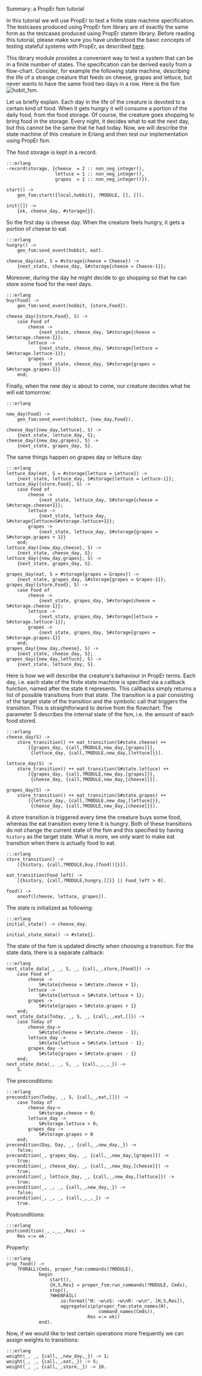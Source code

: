 Summary: a PropEr fsm tutorial

In this tutorial we will use PropEr to test a finite state machine
specification. The testcases produced using PropEr fsm library
are of exactly the same form as the testcases produced using PropEr
statem library. Before reading this tutorial, please make sure you
have understood the basic concepts of testing stateful systems
with PropEr, as described [here](PropEr_testing_of_generic_servers.html).

This library module provides a convenient way to test a system
that can be in a finite number of states. The specification can
be derived easily from a flow-chart. Consider, for example the
following state machine, describing the life of a strange creature
that feeds on cheese, grapes and lettuce, but never wants to have
the same food two days in a row. Here is the fsm
![hobit_fsm](/images/hobbit_fsm.png).

Let us briefly explain. Each day in the life of the creature is
devoted to a certain kind of food. When it gets hungry it will
consume a portion of the daily food, from the food storage. Of
course, the creature goes shopping to bring food in the storage.
Every night, it decides what to eat the next day, but this cannot
be the same that he had today. Now, we will describe the state
machine of this creature in Erlang and then test our implementation
using PropEr fsm.

The food storage is kept in a record.

    :::erlang
    -record(storage, {cheese  = 2 :: non_neg_integer(),
                      lettuce = 1 :: non_neg_integer(),
                      grapes  = 1 :: non_neg_integer()}).

    start() ->
        gen_fsm:start({local,hobbit}, ?MODULE, [], []).

    init([]) ->
        {ok, cheese_day, #storage{}}.

So the first day is cheese day. When the creature feels hungry, it gets
a portion of cheese to eat.

    :::erlang
    hungry() ->
        gen_fsm:send_event(hobbit, eat).

    cheese_day(eat, S = #storage{cheese = Cheese}) ->
        {next_state, cheese_day, S#storage{cheese = Cheese-1}};

Moreover, during the day he might decide to go shopping so that he can store
some food for the next days.

    :::erlang
    buy(Food) ->
        gen_fsm:send_event(hobbit, {store,Food}).

    cheese_day({store,Food}, S) ->
        case Food of
            cheese ->
                {next_state, cheese_day, S#storage{cheese = S#storage.cheese-1}};
            lettuce ->
                {next_state, cheese_day, S#storage{lettuce = S#storage.lettuce-1}};
            grapes ->
                {next_state, cheese_day, S#storage{grapes = S#storage.grapes-1}}
        end;

Finally, when the new day is about to come, our creature decides what he will
eat tomorrow:

    :::erlang

    new_day(Food) ->
        gen_fsm:send_event(hobbit, {new_day,Food}).

    cheese_day({new_day,lettuce}, S) -> 
        {next_state, lettuce_day, S};
    cheese_day({new_day,grapes}, S) ->
        {next_state, grapes_day, S}.

The same things happen on grapes day or lettuce day:

    :::erlang
    lettuce_day(eat, S = #storage{lettuce = Lettuce}) ->
        {next_state, lettuce_day, S#storage{lettuce = Lettuce-1}};
    lettuce_day({store,Food}, S) ->
        case Food of
            cheese ->
                {next_state, lettuce_day, S#storage{cheese = S#storage.cheese+1}};
            lettuce ->
                {next_state, lettuce_day, S#storage{lettuce=S#storage.lettuce+1}};  
            grapes ->
                {next_state, lettuce_day, S#storage{grapes = S#storage.grapes + 1}}
        end;
    lettuce_day({new_day,cheese}, S) -> 
        {next_state, cheese_day, S};
    lettuce_day({new_day,grapes}, S) ->
        {next_state, grapes_day, S}.

    grapes_day(eat, S = #storage{grapes = Grapes}) ->
        {next_state, grapes_day, S#storage{grapes = Grapes-1}};
    grapes_day({store,Food}, S) ->
        case Food of
            cheese ->
                {next_state, grapes_day, S#storage{cheese = S#storage.cheese-1}};
            lettuce ->
                {next_state, grapes_day, S#storage{lettuce = S#storage.lettuce-1}};
            grapes ->
                {next_state, grapes_day, S#storage{grapes = S#storage.grapes-1}}
        end;
    grapes_day({new_day,cheese}, S) -> 
        {next_state, cheese_day, S};
    grapes_day({new_day,lettuce}, S) ->
        {next_state, lettuce_day, S}.

Here is how we will describe the creature's behaviour in PropEr terms.
Each day, i.e. each state of the finite state machine is specified via
a callback function, named after the state it represents. This callbacks
simply returns a list of possible transitions from that state. The
transition is a pair consisting of the target state of the transition and
the symbolic call that triggers the transition. This is
straightforward to derive from the flowchart. The parameter S describes
the internal state of the fsm, i.e. the amount of each food stored.

    :::erlang
    cheese_day(S) ->
        store_transition() ++ eat_transition(S#state.cheese) ++
            [{grapes_day, {call,?MODULE,new_day,[grapes]}},
             {lettuce_day, {call,?MODULE,new_day,[lettuce]}}].

    lettuce_day(S) ->
        store_transition() ++ eat_transition(S#state.lettuce) ++
            [{grapes_day, {call,?MODULE,new_day,[grapes]}},
             {cheese_day, {call,?MODULE,new_day,[cheese]}}].

    grapes_day(S) ->
        store_transition() ++ eat_transition(S#state.grapes) ++
            [{lettuce_day, {call,?MODULE,new_day,[lettuce]}},
             {cheese_day, {call,?MODULE,new_day,[cheese]}}].

A store transition is triggered every time the creature buys
some food, whereas the eat transition every time it is hungry.
Both of these transitions do not change the current state of
the fsm and this specified by having `history` as the target
state. What is more, we only want to make eat transition when
there is actually food to eat.

    :::erlang
    store_transition() ->
        [{history, {call,?MODULE,buy,[food()]}}].

    eat_transition(Food_left) ->
        [{history, {call,?MODULE,hungry,[]}} || Food_left > 0].

    food() ->
        oneof([cheese, lettuce, grapes]).

The state is initialized as following:

    :::erlang
    initial_state() -> cheese_day.

    initial_state_data() -> #state{}.

The state of the fsm is updated directly when choosing a transition.
For the state data, there is a separate callback:

    :::erlang
    next_state_data(_, _, S, _, {call,_,store,[Food]}) ->
        case Food of
            cheese ->
                S#state{cheese = S#state.cheese + 1};
            lettuce ->
                S#state{lettuce = S#state.lettuce + 1};    
            grapes ->
                S#state{grapes = S#state.grapes + 1}
        end;
    next_state_data(Today, _, S, _, {call,_,eat,[]}) ->
        case Today of
            cheese_day->
                S#state{cheese = S#state.cheese - 1};
            lettuce_day ->
                S#state{lettuce = S#state.lettuce - 1};    
            grapes_day ->
                S#state{grapes = S#state.grapes - 1}
        end; 
    next_state_data(_, _, S, _, {call,_,_,_}) ->
        S.

The preconditions:

    :::erlang
    precondition(Today, _, S, {call,_,eat,[]}) ->
        case Today of
            cheese_day->
                S#storage.cheese > 0;
            lettuce_day ->
                S#storage.lettuce > 0;    
            grapes_day ->
                S#storage.grapes > 0
        end;
    precondition(Day, Day, _, {call,_,new_day,_}) ->
        false;
    precondition(_, grapes_day, _, {call,_,new_day,[grapes]}) ->
        true;
    precondition(_, cheese_day, _, {call,_,new_day,[cheese]}) ->
        true;
    precondition(_, lettuce_day, _, {call,_,new_day,[lettuce]}) ->
        true;
    precondition(_, _, _, {call,_,new_day,_}) ->
        false;
    precondition(_, _, _, {call,_,_,_}) ->
        true.

Postconditions:

    :::erlang
    postcondition(_,_,_,_,Res) ->
        Res =:= ok.

Property:

    :::erlang
    prop_food() ->
        ?FORALL(Cmds, proper_fsm:commands(?MODULE),
                begin
                    start(),
                    {H,S,Res} = proper_fsm:run_commands(?MODULE, Cmds),
                    stop(),
                    ?WHENFAIL(
                        io:format("H: ~w\nS: ~w\nR: ~w\n", [H,S,Res]),
                        aggregate(zip(proper_fsm:state_names(H),
                                      command_names(Cmds)),
                                  Res =:= ok))
                end).

Now, if we would like to test certain operations more frequently
we can assign weights to transitions:

    :::erlang
    weight(_, _, {call,_,new_day,_}) -> 1;
    weight(_, _, {call,_,eat,_}) -> 5;
    weight(_, _, {call,_,store,_}) -> 10.

<!-- kate: replace-tabs-save on; replace-tabs on; tab-width 8; -->